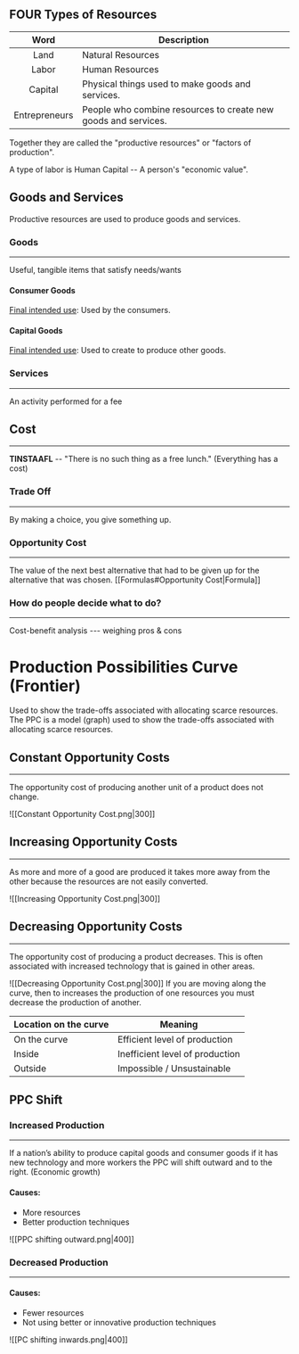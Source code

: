## FOUR Types of Resources
| Word | Description |
| :--: | ---- |
| Land | Natural Resources |
| Labor | Human Resources |
| Capital | Physical things used to make goods and services. |
| Entrepreneurs | People who combine resources to create new goods and services. |
Together they are called the "productive resources" or "factors of production".

A type of labor is Human Capital -- A person's "economic value".

## Goods and Services
Productive resources are used to produce goods and services.

### Goods
----
Useful, tangible items that satisfy needs/wants
#### Consumer Goods
<u>Final intended use</u>: Used by the consumers. 

#### Capital Goods
<u>Final intended use</u>: Used to create to produce other goods.

### Services
----
An activity performed for a fee

## Cost
---
**TINSTAAFL** -- "There is no such thing as a free lunch."
(Everything has a cost)

### Trade Off
---
By making a choice, you give something up.

### Opportunity Cost
---
The value of the next best alternative that had to be given up for the alternative that was chosen. [[Formulas#Opportunity Cost|Formula]]

### How do people decide what to do?
---
Cost-benefit analysis --- weighing pros & cons

# Production Possibilities Curve (Frontier)
Used to show the trade-offs associated with allocating scarce resources. 
The PPC is a model (graph) used to show the trade-offs  associated with allocating scarce resources.

## Constant Opportunity Costs
---
The opportunity cost of producing another unit of a product does not change.

![[Constant Opportunity Cost.png|300]]
## Increasing Opportunity Costs
---
As more and more of a good are produced it takes more away from the other because the resources are not easily converted.

![[Increasing Opportunity Cost.png|300]]
## Decreasing Opportunity Costs
---
The opportunity cost of producing a product decreases. This is often associated with increased technology that is gained in other areas.

![[Decreasing Opportunity Cost.png|300]]
If you are moving along the curve, then to increases the production of one resources you must decrease the production of another.

| Location on the curve | Meaning |
| ---- | ---- |
| On the curve | Efficient level of production |
| Inside  | Inefficient level of production |
| Outside | Impossible / Unsustainable   |
## PPC Shift
### Increased Production
---
If a nation’s ability to produce capital goods and consumer goods if it has new technology and more workers the PPC will shift outward and to the right. (Economic growth) 
#### Causes:
- More resources
- Better production techniques

![[PPC shifting outward.png|400]]

### Decreased Production
---
#### Causes:
- Fewer resources
- Not using better or innovative production techniques

![[PC shifting inwards.png|400]]